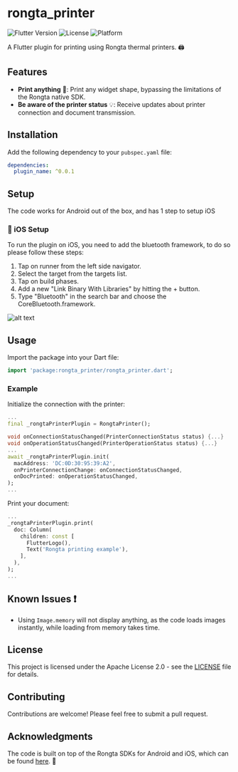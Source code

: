 # rongta_printer

![Flutter Version](https://img.shields.io/badge/flutter-%3E%3D0.0.1-blue.svg)
![License](https://img.shields.io/badge/license-Apache%202.0-blue.svg)
![Platform](https://img.shields.io/badge/platform-android-lightgrey.svg)

A Flutter plugin for printing using Rongta thermal printers. 🖨️

## Features

- **Print anything** 🤯: Print any widget shape, bypassing the limitations of the Rongta native SDK.
- **Be aware of the printer status** 💡: Receive updates about printer connection and document transmission.

## Installation

Add the following dependency to your `pubspec.yaml` file:

```yaml
dependencies:
  plugin_name: ^0.0.1
```

## Setup

The code works for Android out of the box, and has 1 step to setup iOS

### 🔧 iOS Setup

To run the plugin on iOS, you need to add the bluetooth framework, to do so please follow these steps:
1. Tap on runner from the left side navigator.
2. Select the target from the targets list.
3. Tap on build phases.
4. Add a new "Link Binary With Libraries" by hitting the + button.
5. Type "Bluetooth" in the search bar and choose the CoreBluetooth.framework.

![alt text](https://github.com/byshy/rongta_printer/blob/main/assets/images/ios_setup_steps.png?raw=true)

## Usage

Import the package into your Dart file:

```dart
import 'package:rongta_printer/rongta_printer.dart';
```

### Example

Initialize the connection with the printer:

```dart
...
final _rongtaPrinterPlugin = RongtaPrinter();

void onConnectionStatusChanged(PrinterConnectionStatus status) {...}
void onOperationStatusChanged(PrinterOperationStatus status) {...}
...
await _rongtaPrinterPlugin.init(
  macAddress: 'DC:0D:30:95:39:A2',
  onPrinterConnectionChange: onConnectionStatusChanged,
  onDocPrinted: onOperationStatusChanged,
);
...
```

Print your document:

```dart
...
_rongtaPrinterPlugin.print(
  doc: Column(
    children: const [
      FlutterLogo(),
      Text('Rongta printing example'),
    ],
  ),
);
...
```

## Known Issues ❗️

- Using `Image.memory` will not display anything, as the code loads images instantly, while loading from memory takes time.

## License

This project is licensed under the Apache License 2.0 - see the [LICENSE](LICENSE) file for details.

## Contributing

Contributions are welcome! Please feel free to submit a pull request.

## Acknowledgments

The code is built on top of the Rongta SDKs for Android and iOS, which can be found [here](https://www.rongtatech.com/category/downloads/4). 🙌
